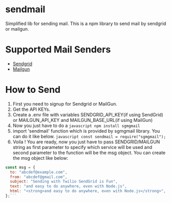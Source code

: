 # sendmail

Simplified lib for sending mail. This is a npm library to send mail by sendgrid or mailgun.

# Supported Mail Senders

- [Sendgrid](https://sendgrid.com/)
- [Mailgun](https://www.mailgun.com/)

# How to Send

1. First you need to signup for Sendgrid or MailGun.
2. Get the API KEYs.
3. Create a .env file with variables SENDGRID_API_KEY(if using SendGrid) or MAILGUN_API_KEY and MAILGUN_BASE_URL(if using MailGun)
4. Now you just have to do a `javascript npm install sgmgmail`
5. import 'sendmail' function which is provided by sgmgmail library. You can do it like below. `javascript const sendmail = require("sgmgmail");`
6. Voila ! You are ready, now you just have to pass SENDGRID/MAILGUN string as first parameter to specify which service will be used and second parameter to the function will be the msg object. You can create the msg object like below:

````javascript
const msg = {
  to: "abcdef@example.com",
  from: "abcdef@gmail.com",
  subject: "Sending with Twilio SendGrid is Fun",
  text: "and easy to do anywhere, even with Node.js",
  html: "<strong>and easy to do anywhere, even with Node.js</strong>",
};```
````
